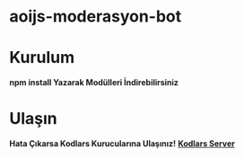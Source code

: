 # aoijs-moderasyon-bot

# **Kurulum**
**npm install Yazarak Modülleri İndirebilirsiniz**

# Ulaşın
**Hata Çıkarsa Kodlars Kurucularına Ulaşınız!** **[Kodlars Server](https://discord.gg/X7TfmfZPQn)**
